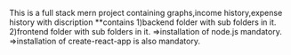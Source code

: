 This is a full stack mern project containing graphs,income history,expense history with discription
**contains 1)backend folder with sub folders in it.
           2)frontend folder with sub folders in it.
=>installation of node.js mandatory.
=>installation of create-react-app is also mandatory.
